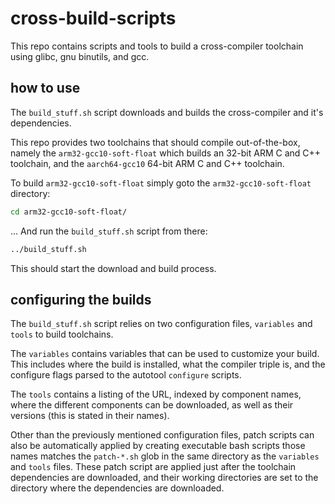# cross-build-scripts

This repo contains scripts and tools to build a cross-compiler toolchain using
glibc, gnu binutils, and gcc.

## how to use

The `build_stuff.sh` script downloads and builds the cross-compiler and it's
dependencies. 

This repo provides two toolchains that should compile out-of-the-box, namely
the `arm32-gcc10-soft-float` which builds an 32-bit ARM C and C++
toolchain, and the `aarch64-gcc10` 64-bit ARM C and C++ toolchain.

To build `arm32-gcc10-soft-float` simply goto the `arm32-gcc10-soft-float` 
directory:
```bash
cd arm32-gcc10-soft-float/
```
... And run the `build_stuff.sh` script from there:
```bash
../build_stuff.sh
```
This should start the download and build process.

## configuring the builds

The `build_stuff.sh` script relies on two configuration files, `variables` 
and `tools` to build toolchains.

The `variables` contains variables that can be used to customize your build. 
This includes where the build is installed, what the compiler triple is, and
the configure flags parsed to the autotool `configure` scripts.

The `tools` contains a listing of the URL, indexed by component names, where 
the different components can be downloaded, as well as their versions 
(this is stated in their names).

Other than the previously mentioned configuration files, patch scripts can 
also be automatically applied by creating executable bash scripts those 
names matches the `patch-*.sh` glob in the same directory as the `variables` 
and `tools` files. These patch script are applied just after the toolchain
dependencies are downloaded, and their working directories are set to the 
directory where the dependencies are downloaded.
